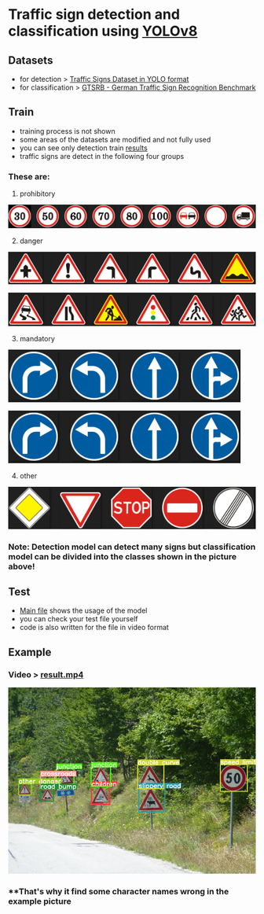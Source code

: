 # Traffic sign detection and classification using [YOLOv8](https://docs.ultralytics.com)

## Datasets
 - for detection > [Traffic Signs Dataset in YOLO format](https://www.kaggle.com/datasets/valentynsichkar/traffic-signs-dataset-in-yolo-format)
 - for classification > [GTSRB - German Traffic Sign Recognition Benchmark](https://www.kaggle.com/datasets/meowmeowmeowmeowmeow/gtsrb-german-traffic-sign)

## Train
 - training process is not shown
 - some areas of the datasets are modified and not fully used
 - you can see only detection train [results](https://github.com/Saidislombek-dev/traffic_sign_detection/tree/main/detection_train)
 - traffic signs are detect in the following four groups

### These are:
 1. prohibitory
 
 ![img](images/prohibitory.png)
 
 2. danger
 
 ![img](images/danger1.png)
 
 ![img](images/danger2.png)
 
 3. mandatory
 
 ![img](images/mandatory1.png)
 
 ![img](images/mandatory1.png)
 
 4. other
 
 ![img](images/other.png)


### Note: Detection model can detect many signs but classification model can be divided into the classes shown in the picture above!

## Test
 - [Main file](Main.ipynb) shows the usage of the model
 - you can check your test file yourself
 - code is also written for the file in video format

## Example
### Video > [result.mp4](result.mp4)

![img](images/result.png)
### **That's why it find some character names wrong in the example picture
